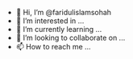 - 👋 Hi, I’m @faridulislamsohah
- 👀 I’m interested in ...
- 🌱 I’m currently learning ...
- 💞️ I’m looking to collaborate on ...
- 📫 How to reach me ...

<!---
faridulislamsohah/faridulislamsohah is a ✨ special ✨ repository because its `README.md` (this file) appears on your GitHub profile.
You can click the Preview link to take a look at your changes.
--->
